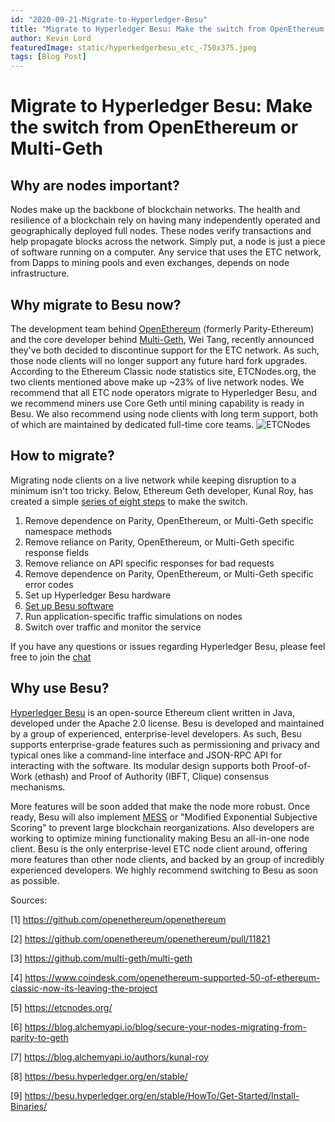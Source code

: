 ```yaml
---
id: "2020-09-21-Migrate-to-Hyperledger-Besu"
title: "Migrate to Hyperledger Besu: Make the switch from OpenEthereum or Multi-Geth"
author: Kevin Lord 
featuredImage: static/hyperkedgerbesu_etc_-750x375.jpeg
tags: [Blog Post]
---
```


# Migrate to Hyperledger Besu: Make the switch from OpenEthereum or Multi-Geth


## Why are nodes important?

Nodes make up the backbone of blockchain networks. The health and resilience of a blockchain rely on having many independently operated and geographically deployed full nodes. These nodes verify transactions and help propagate blocks across the network. Simply put, a node is just a piece of software running on a computer. Any service that uses the ETC network, from Dapps to mining pools and even exchanges, depends on node infrastructure. 


## Why migrate to Besu now?

The development team behind [OpenEthereum](https://github.com/openethereum/openethereum) (formerly Parity-Ethereum) and the core developer behind [Multi-Geth](https://github.com/multi-geth/multi-geth), Wei Tang, recently announced they've both decided to discontinue support for the ETC network. As such, those node clients will no longer support any future hard fork upgrades. According to the Ethereum Classic node statistics site, ETCNodes.org, the two clients mentioned above make up ~23% of live network nodes. We recommend that all ETC node operators migrate to Hyperledger Besu, and we recommend miners use Core Geth until mining capability is ready in Besu. We also recommend using node clients with long term support, both of which are maintained by dedicated full-time core teams. 
![ETCNodes](/ETCNodes.jpg)


## How to migrate?

Migrating node clients on a live network while keeping disruption to a minimum isn't too tricky. Below, Ethereum Geth developer, Kunal Roy, has created a simple [series of eight steps](https://blog.alchemyapi.io/blog/secure-your-nodes-migrating-from-parity-to-geth) to make the switch.

1. Remove dependence on Parity, OpenEthereum, or Multi-Geth specific namespace methods
2. Remove reliance on Parity, OpenEthereum, or Multi-Geth specific response fields
3. Remove reliance on API specific responses for bad requests
4. Remove dependence on Parity, OpenEthereum, or Multi-Geth specific error codes   
5. Set up Hyperledger Besu hardware
6. [Set up Besu software](https://besu.hyperledger.org/en/stable/HowTo/Get-Started/Install-Binaries/)
7. Run application-specific traffic simulations on nodes
8. Switch over traffic and monitor the service

If you have any questions or issues regarding Hyperledger Besu, please feel free to join the [chat](https://chat.hyperledger.org/channel/besu)

## Why use Besu?

[Hyperledger Besu](https://besu.hyperledger.org/en/stable/) is an open-source Ethereum client written in Java, developed under the Apache 2.0 license. Besu is developed and maintained by a group of experienced, enterprise-level developers. As such, Besu supports enterprise-grade features such as permissioning and privacy and typical ones like a command-line interface and JSON-RPC API for interacting with the software. Its modular design supports both Proof-of-Work (ethash) and Proof of Authority (IBFT, Clique) consensus mechanisms. 

More features will be soon added that make the node more robust. Once ready, Besu will also implement [MESS](https://medium.com/etc-core/agreeing-to-disagree-proposing-a-weakly-subjective-finality-solution-for-ethereum-classic-7daad47efc0e) or "Modified Exponential Subjective Scoring" to prevent large blockchain reorganizations. Also developers are working to optimize mining functionality making Besu an all-in-one node client. Besu is the only enterprise-level ETC node client around, offering more features than other node clients, and backed by an group of incredibly experienced developers. We highly recommend switching to Besu as soon as possible.



Sources:

[1] https://github.com/openethereum/openethereum

[2] https://github.com/openethereum/openethereum/pull/11821

[3] https://github.com/multi-geth/multi-geth

[4] https://www.coindesk.com/openethereum-supported-50-of-ethereum-classic-now-its-leaving-the-project

[5] https://etcnodes.org/ 

[6] https://blog.alchemyapi.io/blog/secure-your-nodes-migrating-from-parity-to-geth

[7] https://blog.alchemyapi.io/authors/kunal-roy

[8] https://besu.hyperledger.org/en/stable/

[9] https://besu.hyperledger.org/en/stable/HowTo/Get-Started/Install-Binaries/
